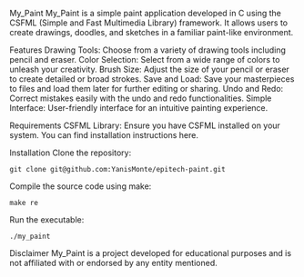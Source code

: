 My_Paint
My_Paint is a simple paint application developed in C using the CSFML (Simple and Fast Multimedia Library) framework. It allows users to create drawings, doodles, and sketches in a familiar paint-like environment.

Features
Drawing Tools: Choose from a variety of drawing tools including pencil and eraser.
Color Selection: Select from a wide range of colors to unleash your creativity.
Brush Size: Adjust the size of your pencil or eraser to create detailed or broad strokes.
Save and Load: Save your masterpieces to files and load them later for further editing or sharing.
Undo and Redo: Correct mistakes easily with the undo and redo functionalities.
Simple Interface: User-friendly interface for an intuitive painting experience.

Requirements
CSFML Library: Ensure you have CSFML installed on your system. You can find installation instructions here.

Installation
Clone the repository:

    
    git clone git@github.com:YanisMonte/epitech-paint.git
    


Compile the source code using make:

    
    make re
    


Run the executable:

    
    ./my_paint
    


Disclaimer
My_Paint is a project developed for educational purposes and is not affiliated with or endorsed by any entity mentioned.
